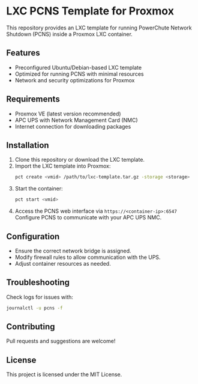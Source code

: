 # LXC PCNS Template for Proxmox

This repository provides an LXC template for running PowerChute Network Shutdown (PCNS) inside a Proxmox LXC container.

## Features
- Preconfigured Ubuntu/Debian-based LXC template
- Optimized for running PCNS with minimal resources
- Network and security optimizations for Proxmox

## Requirements
- Proxmox VE (latest version recommended)
- APC UPS with Network Management Card (NMC)
- Internet connection for downloading packages

## Installation
1. Clone this repository or download the LXC template.
2. Import the LXC template into Proxmox:
   ```sh
   pct create <vmid> /path/to/lxc-template.tar.gz -storage <storage>
   ```
3. Start the container:
   ```sh
   pct start <vmid>
   ```
4. Access the PCNS web interface via `https://<container-ip>:6547` Configure PCNS to communicate with your APC UPS NMC.

## Configuration
- Ensure the correct network bridge is assigned.
- Modify firewall rules to allow communication with the UPS.
- Adjust container resources as needed.

## Troubleshooting
Check logs for issues with:
```sh
journalctl -u pcns -f
```

## Contributing
Pull requests and suggestions are welcome!

## License
This project is licensed under the MIT License.

